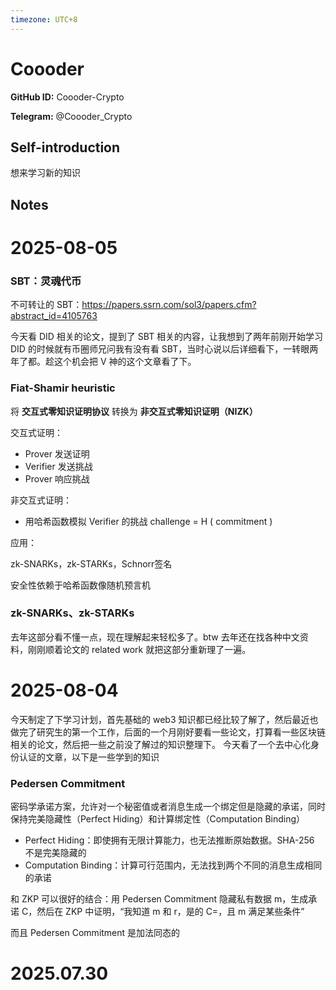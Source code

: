 ```yaml
---
timezone: UTC+8
---
```


# Coooder

**GitHub ID:** Coooder-Crypto

**Telegram:** @Coooder_Crypto

## Self-introduction

想来学习新的知识

## Notes

<!-- Content_START -->
# 2025-08-05

### SBT：灵魂代币

不可转让的 SBT：https://papers.ssrn.com/sol3/papers.cfm?abstract_id=4105763

今天看 DID 相关的论文，提到了 SBT 相关的内容，让我想到了两年前刚开始学习 DID 的时候就有币圈师兄问我有没有看 SBT，当时心说以后详细看下，一转眼两年了都。趁这个机会把 V 神的这个文章看了下。

### **Fiat-Shamir heuristic**

将 **交互式零知识证明协议** 转换为 **非交互式零知识证明（NIZK）** 

交互式证明：

- Prover 发送证明
- Verifier 发送挑战
- Prover 响应挑战

非交互式证明：

- 用哈希函数模拟 Verifier 的挑战 challenge = H ( commitment )

应用：

zk-SNARKs，zk-STARKs，Schnorr签名

安全性依赖于哈希函数像随机预言机

### zk-SNARKs、zk-STARKs

去年这部分看不懂一点，现在理解起来轻松多了。btw 去年还在找各种中文资料，刚刚顺着论文的 related work 就把这部分重新理了一遍。

# 2025-08-04

今天制定了下学习计划，首先基础的 web3 知识都已经比较了解了，然后最近也做完了研究生的第一个工作，后面的一个月刚好要看一些论文，打算看一些区块链相关的论文，然后把一些之前没了解过的知识整理下。
今天看了一个去中心化身份认证的文章，以下是一些学到的知识

### Pedersen Commitment

密码学承诺方案，允许对一个秘密值或者消息生成一个绑定但是隐藏的承诺，同时保持完美隐藏性（Perfect Hiding）和计算绑定性（Computation Binding）

- Perfect Hiding：即使拥有无限计算能力，也无法推断原始数据。SHA-256 不是完美隐藏的
- Computation Binding：计算可行范围内，无法找到两个不同的消息生成相同的承诺

和 ZKP 可以很好的结合：用 Pedersen Commitment 隐藏私有数据 m，生成承诺 C，然后在 ZKP 中证明，“我知道 m 和 r，是的 C=，且 m 满足某些条件”

而且 Pedersen Commitment 是加法同态的


# 2025.07.30


<!-- Content_END -->
